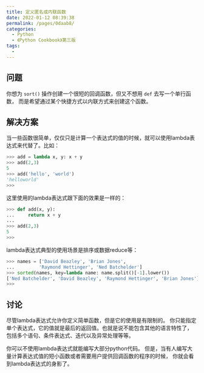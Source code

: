 ```yaml
---
title: 定义匿名或内联函数
date: 2022-01-12 08:39:38
permalink: /pages/0daab8/
categories:
  - Python
  - 《Python Cookbook》第三版
tags:
  -
---
```


## 问题

你想为 `sort()` 操作创建一个很短的回调函数，但又不想用 `def` 去写一个单行函数， 而是希望通过某个快捷方式以内联方式来创建这个函数。

## 解决方案

当一些函数很简单，仅仅只是计算一个表达式的值的时候，就可以使用lambda表达式来代替了。比如：

```python
>>> add = lambda x, y: x + y
>>> add(2,3)
5
>>> add('hello', 'world')
'helloworld'
>>>
```

这里使用的lambda表达式跟下面的效果是一样的：

```python
>>> def add(x, y):
...     return x + y
...
>>> add(2,3)
5
>>>
```

lambda表达式典型的使用场景是排序或数据reduce等：

```python
>>> names = ['David Beazley', 'Brian Jones',
...         'Raymond Hettinger', 'Ned Batchelder']
>>> sorted(names, key=lambda name: name.split()[-1].lower())
['Ned Batchelder', 'David Beazley', 'Raymond Hettinger', 'Brian Jones']
>>>
```

## 讨论

尽管lambda表达式允许你定义简单函数，但是它的使用是有限制的。 你只能指定单个表达式，它的值就是最后的返回值。也就是说不能包含其他的语言特性了， 包括多个语句、条件表达式、迭代以及异常处理等等。

你可以不使用lambda表达式就能编写大部分python代码。 但是，当有人编写大量计算表达式值的短小函数或者需要用户提供回调函数的程序的时候， 你就会看到lambda表达式的身影了。